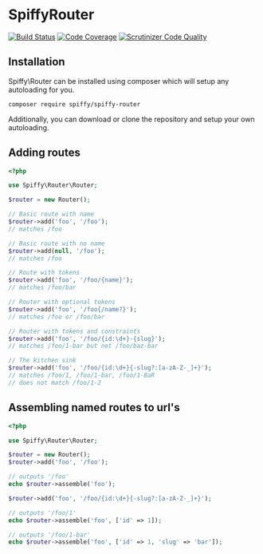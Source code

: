 # SpiffyRouter

[![Build Status](https://travis-ci.org/spiffyjr/spiffy-router.svg)](https://travis-ci.org/spiffyjr/spiffy-router)
[![Code Coverage](https://scrutinizer-ci.com/g/spiffyjr/spiffy-router/badges/coverage.png?s=ef1ff5a501ca851edf629fbf1fe85f66b7616672)](https://scrutinizer-ci.com/g/spiffyjr/spiffy-router/)
[![Scrutinizer Code Quality](https://scrutinizer-ci.com/g/spiffyjr/spiffy-router/badges/quality-score.png?s=c538c960c0d883f379b700eecdee865d08a532e3)](https://scrutinizer-ci.com/g/spiffyjr/spiffy-router/)

## Installation
Spiffy\Router can be installed using composer which will setup any autoloading for you.

`composer require spiffy/spiffy-router`

Additionally, you can download or clone the repository and setup your own autoloading.

## Adding routes

```php
<?php

use Spiffy\Router\Router;

$router = new Router();

// Basic route with name
$router->add('foo', '/foo');
// matches /foo

// Basic route with no name
$router->add(null, '/foo');
// matches /foo

// Route with tokens
$router->add('foo', '/foo/{name}');
// matches /foo/bar

// Router with optional tokens
$router->add('foo', '/foo{/name?}');
// matches /foo or /foo/bar

// Router with tokens and constraints
$router->add('foo', '/foo/{id:\d+}-{slug}');
// matches /foo/1-bar but not /foo/baz-bar

// The kitchen sink
$router->add('foo', '/foo/{id:\d+}{-slug?:[a-zA-Z-_]+}');
// matches /foo/1, /foo/1-bar, /foo/1-BaR
// does not match /foo/1-2
```

## Assembling named routes to url's

```php
<?php

use Spiffy\Router\Router;

$router = new Router();
$router->add('foo', '/foo');

// outputs '/foo'
echo $router->assemble('foo');

$router->add('foo', '/foo/{id:\d+}{-slug?:[a-zA-Z-_]+}');

// outputs '/foo/1'
echo $router->assemble('foo', ['id' => 1]);

// outputs '/foo/1-bar'
echo $router->assemble('foo', ['id' => 1, 'slug' => 'bar']);
```